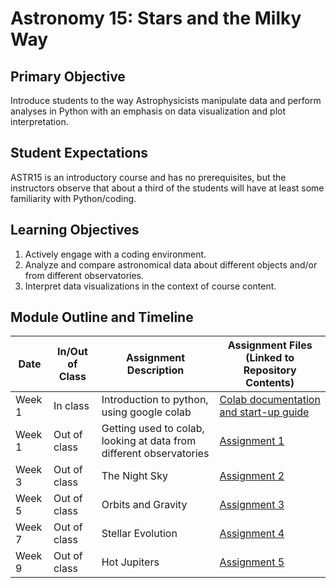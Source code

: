 # Astronomy 15: Stars and the Milky Way

## Primary Objective

Introduce students to the way Astrophysicists manipulate data and perform analyses in Python with an emphasis on data visualization and plot interpretation.

## Student Expectations

ASTR15 is an introductory course and has no prerequisites, but the instructors observe that about a third of the students will have at least some familiarity with Python/coding.

## Learning Objectives
1. Actively engage with a coding environment.
2. Analyze and compare astronomical data about different objects and/or from different observatories.
3. Interpret data visualizations in the context of course content.




## Module Outline and Timeline


| Date             |  In/Out of Class | Assignment Description                                                                            | Assignment Files (Linked to Repository Contents) |
|------------------|-----------------|---------------------------------------------------------------------------------------------------|--------------------------------------------------|
| Week 1 |  In class    | Introduction to python, using google colab |     [Colab documentation and start-up guide](https://github.com/difuse-dartmouth/ASTR15_W21/blob/59e13f19f73bfdbf81dc6d03b63ea63c53ab98f6/completed_module/components/Google_Colab_Exercise_Documentation.pdf)                                             |
| Week 1 |  Out of class    | Getting used to colab, looking at data from different observatories | [Assignment 1](https://github.com/difuse-dartmouth/ASTR15_W21/blob/59e13f19f73bfdbf81dc6d03b63ea63c53ab98f6/completed_module/components/assignment1/Problem_Set_1_module.ipynb)                                                 |
| Week 3 |  Out of class    | The Night Sky | [Assignment 2](https://github.com/difuse-dartmouth/ASTR15_W21/blob/59e13f19f73bfdbf81dc6d03b63ea63c53ab98f6/completed_module/components/assignment2/1-2_Night_Sky_module_v2.ipynb)                                                 |
| Week 5 |  Out of class    | Orbits and Gravity | [Assignment 3](https://github.com/difuse-dartmouth/ASTR15_W21/blob/59e13f19f73bfdbf81dc6d03b63ea63c53ab98f6/completed_module/components/assignment3/3-2_Orbits_and_Gravity_module.ipynb)                                                 |
| Week 7 |  Out of class    | Stellar Evolution | [Assignment 4](https://github.com/difuse-dartmouth/ASTR15_W21/blob/f6e1b96a5dd13858693e2aad80d00e92dd87b4d9/completed_module/components/assignment4/07-01_Stellar_Evolution_Module.ipynb)                                                 |
| Week 9 |  Out of class    | Hot Jupiters | [Assignment 5](https://github.com/difuse-dartmouth/ASTR15_W21/blob/9bd172b6eece7c4320a573b1e7301911c756d7dc/completed_module/components/assignment5/09-2_Hot_Jupiters_Module.ipynb)                                                 |
